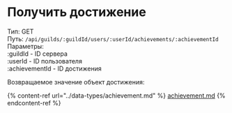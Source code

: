 # Получить достижение

Тип: GET\
Путь: `/api/guilds/:guildId/users/:userId/achievements/:achievementId`\
Параметры: \
:guildId - ID сервера\
:userId - ID пользователя\
:achievementId - ID достижения

Возвращаемое значение объект достижения:

{% content-ref url="../data-types/achievement.md" %}
[achievement.md](../data-types/achievement.md)
{% endcontent-ref %}
